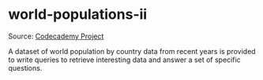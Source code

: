 # world-populations-ii

Source: [Codecademy Project](https://www.codecademy.com/practice/projects/world-populations-sql-practice-ii "Codecademy")

A dataset of world population by country data from recent years is provided to write queries to retrieve interesting data and answer a set of specific questions.
